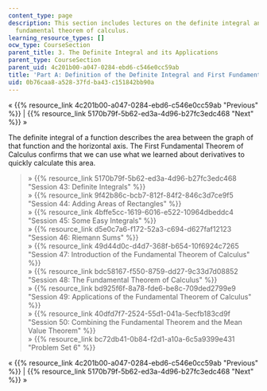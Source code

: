 ```yaml
---
content_type: page
description: This section includes lectures on the definite integral and the first
  fundamental theorem of calculus.
learning_resource_types: []
ocw_type: CourseSection
parent_title: 3. The Definite Integral and its Applications
parent_type: CourseSection
parent_uid: 4c201b00-a047-0284-ebd6-c546e0cc59ab
title: 'Part A: Definition of the Definite Integral and First Fundamental Theorem'
uid: 0b76caa8-a528-37fd-ba43-c151842bb90a
---
```


« {{% resource_link 4c201b00-a047-0284-ebd6-c546e0cc59ab "Previous" %}} | {{% resource_link 5170b79f-5b62-ed3a-4d96-b27fc3edc468 "Next" %}} »

The definite integral of a function describes the area between the graph of that function and the horizontal axis. The First Fundamental Theorem of Calculus confirms that we can use what we learned about derivatives to quickly calculate this area.

> » {{% resource_link 5170b79f-5b62-ed3a-4d96-b27fc3edc468 "Session 43: Definite Integrals" %}}  
> » {{% resource_link 9f42b86c-bcb7-812f-84f2-846c3d7ce9f5 "Session 44: Adding Areas of Rectangles" %}}  
> » {{% resource_link 4bffe5cc-1619-6016-e522-10964dbeddc4 "Session 45: Some Easy Integrals" %}}  
> » {{% resource_link d5e0c7a6-f172-52a3-c694-d627faf12123 "Session 46: Riemann Sums" %}}  
> » {{% resource_link 49d44d0c-d4d7-368f-b654-10f6924c7265 "Session 47: Introduction of the Fundamental Theorem of Calculus" %}}  
> » {{% resource_link bdc58167-f550-8759-dd27-9c33d7d08852 "Session 48: The Fundamental Theorem of Calculus" %}}  
> » {{% resource_link bd925f6f-8a78-fde6-be8c-709ded2799e9 "Session 49: Applications of the Fundamental Theorem of Calculus" %}}  
> » {{% resource_link 40dfd7f7-2524-55d1-041a-5ecfb183cd9f "Session 50: Combining the Fundamental Theorem and the Mean Value Theorem" %}}  
> » {{% resource_link bc72db41-0b84-f2d1-a10a-6c5a9399e431 "Problem Set 6" %}}

« {{% resource_link 4c201b00-a047-0284-ebd6-c546e0cc59ab "Previous" %}} | {{% resource_link 5170b79f-5b62-ed3a-4d96-b27fc3edc468 "Next" %}} »